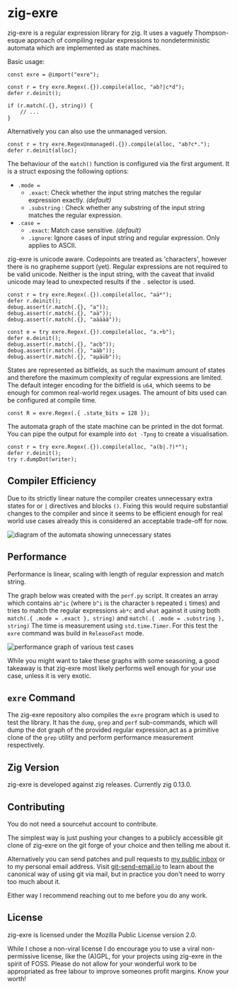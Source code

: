 # zig-exre

zig-exre is a regular expression library for zig. It uses a vaguely
Thompson-esque approach of compiling regular expressions to nondeterministic
automata which are implemented as state machines.


Basic usage:

```zig
const exre = @import("exre");

const r = try exre.Regex(.{}).compile(alloc, "ab?|c*d");
defer r.deinit();

if (r.match(.{}, string)) {
    // ...
}
```

Alternatively you can also use the unmanaged version.

```zig
const r = try exre.RegexUnmanaged(.{}).compile(alloc, "ab?c*.");
defer r.deinit(alloc);
```

The behaviour of the `match()` function is configured via the first argument.
It is a struct exposing the following options:

* `.mode =`
  * `.exact`: Check whether the input string matches the regular expression
    exactly. _(default)_
  * `.substring` : Check whether any substring of the input string matches the
    regular expression.
* `.case = `
  * `.exact`: Match case sensitive. _(default)_
  * `.ignore`: Ignore cases of input string and regular expression. Only applies
    to ASCII.

zig-exre is unicode aware. Codepoints are treated as 'characters', however
there is no grapheme support (yet). Regular expressions are not required to
be valid unicode. Neither is the input string, with the caveat that invalid
unicode may lead to unexpected results if the `.` selector is used.

``` zig
const r = try exre.Regex(.{}).compile(alloc, "aä*");
defer r.deinit();
debug.assert(r.match(.{}, "a"));
debug.assert(r.match(.{}, "aä"));
debug.assert(r.match(.{}, "aääää"));

const e = try exre.Regex(.{}).compile(alloc, "a.+b");
defer e.deinit();
debug.assert(r.match(.{}, "acb"));
debug.assert(r.match(.{}, "aäb"));
debug.assert(r.match(.{}, "aµäüb"));
```

States are represented as bitfields, as such the maximum amount of states
and therefore the maximum complexity of regular expressions are limited. The
default integer encoding for the bitfield is `u64`, which seems to be enough
for common real-world regex usages. The amount of bits used can be configured
at compile time.

```zig
const R = exre.Regex(.{ .state_bits = 128 });
```

The automata graph of the state machine can be printed in the dot format.
You can pipe the output for example into `dot -Tpng` to create a visualisation.

```zig
const r = try exre.Regex(.{}).compile(alloc, "a(b|.?)*");
defer r.deinit();
try r.dumpDot(writer);
```

## Compiler Efficiency

Due to its strictly linear nature the compiler creates unnecessary extra states
for or `|` directives and blocks `()`.  Fixing this would require substantial
changes to the compiler and since it seems to be efficient enough for real
world use cases already this is considered an acceptable trade-off for now.

![diagram of the automata showing unnecessary states](.meta/extra-states.png)

## Performance

Performance is linear, scaling with length of regular expression and match
string.

The graph below was created with the `perf.py` script.  It creates an
array which contains `ab^ic` (where `b^i` is the character `b` repeated
`i` times) and tries to match the regular expressions `ab*c` and `what`
against it using both `match(.{ .mode = .exact }, string)` and
`match(.{ .mode = .substring }, string)` The time is measurement using
`std.time.Timer`. For this test the `exre` command was build
in `ReleaseFast` mode.

![performance graph of various test cases](.meta/perf.png)

While you might want to take these graphs with some seasoning, a good takeaway
is that zig-exre most likely performs well enough for your use case, unless
it is very exotic.

## `exre` Command

The zig-exre repository also compiles the `exre` program which is used to
test the library. It has the `dump`, `grep` and `perf` sub-commands, which
will dump the dot graph of the provided regular expression,act as a primitive
clone of the `grep` utility and perform performance measurement respectively.

## Zig Version

zig-exre is developed against zig releases. Currently zig 0.13.0.

## Contributing

You do not need a sourcehut account to contribute.

The simplest way is just pushing your changes to a publicly accessible git clone
of zig-exre on the git forge of your choice and then telling me about it.

Alternatively you can send patches and pull requests to
[my public inbox](mailto:~leon_plickat/public-inbox@lists.sr.ht)
or to my personal email address. Visit [git-send-email.io](https://git-send-email.io/)
to learn about the canonical way of using git via mail, but in practice you
don't need to worry too much about it.

Either way I recommend reaching out to me before you do any work.

## License

zig-exre is licensed under the Mozilla Public License version 2.0.

While I chose a non-viral license I do encourage you to use a viral
non-permissive license, like the (A)GPL, for your projects using zig-exre
in the spirit of FOSS. Please do not allow for your wonderful work to be
appropriated as free labour to improve someones profit margins. Know your
worth!
